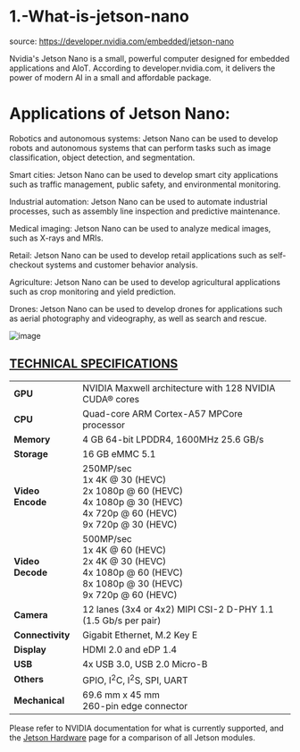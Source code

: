 # 1.-What-is-jetson-nano
source: https://developer.nvidia.com/embedded/jetson-nano

Nvidia's Jetson Nano is a small, powerful computer designed for embedded applications and AIoT. According to developer.nvidia.com, it delivers the power of modern AI in a small and affordable package.

# Applications of Jetson Nano:

Robotics and autonomous systems: Jetson Nano can be used to develop robots and autonomous systems that can perform tasks such as image classification, object detection, and segmentation.

Smart cities: Jetson Nano can be used to develop smart city applications such as traffic management, public safety, and environmental monitoring.

Industrial automation: Jetson Nano can be used to automate industrial processes, such as assembly line inspection and predictive maintenance.

Medical imaging: Jetson Nano can be used to analyze medical images, such as X-rays and MRIs.

Retail: Jetson Nano can be used to develop retail applications such as self-checkout systems and customer behavior analysis.

Agriculture: Jetson Nano can be used to develop agricultural applications such as crop monitoring and yield prediction.

Drones: Jetson Nano can be used to develop drones for applications such as aerial photography and videography, as well as search and rescue.

![image](https://github.com/sabbir-the-faaz/1.-What-is-jetson-nano/assets/161277809/ca43b618-9727-48a8-bc42-aaa11f8644c0)



<div class="row">
        <div class="col-md-8">
            <div class="panel panel-default">
                <div class="panel-heading">
                    <h2 class="h--small">
                        <a data-parent="#accordion" data-toggle="collapse" href="#collapseTechSpecs" style="text-transform: uppercase; font-weight: bold">Technical Specifications</a>
                    </h2>
                </div>
                <div class="panel-collapse in collapse" id="collapseTechSpecs" aria-expanded="true" style="">
                    <div class="panel-body">
                        <table class="table">
                            <tbody>
                                <tr>
                                    <td role="rowheader"><strong>GPU</strong></td>
                                    <td>NVIDIA Maxwell architecture with 128 NVIDIA CUDA® cores</td>
                                </tr>
                                <tr>
                                    <td role="rowheader"><strong>
                                            CPU
                                        </strong></td>
                                    <td>
                                        Quad-core ARM Cortex-A57 MPCore processor
                                    </td>
                                </tr>
                                <tr>
                                    <td role="rowheader"><strong>
                                            Memory
                                        </strong></td>
                                    <td>
                                        4 GB 64-bit LPDDR4, 1600MHz 25.6 GB/s
                                    </td>
                                </tr>
                                <tr>
                                    <td role="rowheader"><strong>
                                            Storage
                                        </strong></td>
                                    <td>
                                        16 GB eMMC 5.1
                                    </td>
                                </tr>
                                <tr>
                                    <td role="rowheader"><strong>
                                            Video Encode
                                        </strong></td>
                                    <td>
                                        250MP/sec<br>
                                        1x 4K @ 30 (HEVC)<br>
                                        2x 1080p @ 60 (HEVC)<br>
                                        4x 1080p @ 30 (HEVC)<br>
                                        4x 720p @ 60 (HEVC)<br>
                                        9x 720p @ 30 (HEVC)
                                    </td>
                                </tr>
                                <tr>
                                    <td role="rowheader"><strong>
                                            Video Decode
                                        </strong></td>
                                    <td>
                                        500MP/sec<br>
                                        1x 4K @ 60 (HEVC)<br>
                                        2x 4K @ 30 (HEVC)<br>
                                        4x 1080p @ 60 (HEVC)<br>
                                        8x 1080p @ 30 (HEVC)<br>
                                        9x 720p @ 60 (HEVC)
                                    </td>
                                </tr>
                                <tr>
                                    <td role="rowheader"><strong>
                                            Camera
                                        </strong></td>
                                    <td>
                                        12 lanes (3x4 or 4x2) MIPI CSI-2
                                        D-PHY 1.1 (1.5 Gb/s per pair)
                                    </td>
                                </tr>
                                <tr>
                                    <td role="rowheader"><strong>
                                            Connectivity
                                        </strong></td>
                                    <td>
                                        Gigabit Ethernet, M.2 Key E
                                    </td>
                                </tr>
                                <tr>
                                    <td role="rowheader"><strong>
                                            Display
                                        </strong></td>
                                    <td>
                                        HDMI 2.0 and eDP 1.4
                                    </td>
                                </tr>
                                <tr>
                                    <td role="rowheader"><strong>
                                            USB
                                        </strong></td>
                                    <td>
                                        4x USB 3.0, USB 2.0 Micro-B
                                    </td>
                                </tr>
                                <tr>
                                    <td role="rowheader"><strong>
                                            Others
                                        </strong></td>
                                    <td>
                                        GPIO, I<sup>2</sup>C, I<sup>2</sup>S, SPI, UART
                                    </td>
                                </tr>
                                <tr>
                                    <td role="rowheader"><strong>
                                            Mechanical
                                        </strong></td>
                                    <td>
                                        69.6 mm x 45 mm<br>
                                        260-pin edge connector
                                    </td>
                                </tr>
                            </tbody>
                        </table>
                        <p class="small">Please refer to NVIDIA documentation for what is currently supported, and the <a href="/embedded/develop/hardware">Jetson Hardware</a> page for a comparison of all Jetson modules.</p>
                    </div>
                </div>
            </div>
        </div>
    </div>


